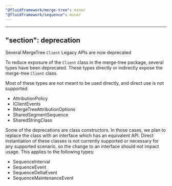 ```yaml
---
"@fluidframework/merge-tree": minor
"@fluidframework/sequence": minor
---
```

---
"section": deprecation
---

Several MergeTree `Client` Legacy APIs are now deprecated

To reduce exposure of the `Client` class in the merge-tree package, several types have been deprecated. These types directly or indirectly expose the merge-tree `Client` class.

Most of these types are not meant to be used directly, and direct use is not supported:

 - AttributionPolicy
 - IClientEvents
 - IMergeTreeAttributionOptions
 - SharedSegmentSequence
 - SharedStringClass

Some of the deprecations are class constructors. In those cases, we plan to replace the class with an interface which has an equivalent API. Direct instantiation of these classes is not currently supported or necessary for any supported scenario, so the change to an interface should not impact usage. This applies to the following types:

- SequenceInterval
- SequenceEvent
- SequenceDeltaEvent
- SequenceMaintenanceEvent
